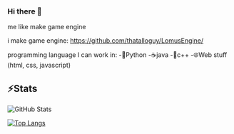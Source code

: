 ### Hi there 👋

me like make game engine

i make game engine:
https://github.com/thatalloguy/LomusEngine/

programming language I can work in:
-🐍Python
-☕java
-🤖c++
-🌐Web stuff (html, css, javascript)


## ⚡Stats
![GitHub Stats](https://github-readme-stats.vercel.app/api?username=thatalloguy&theme=radical&rank_icon=github)



[![Top Langs](https://github-readme-stats.vercel.app/api/top-langs/?username=thatalloguy&theme=radical)](https://github.com/thatalloguy/LomusEngine)

